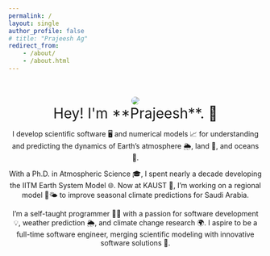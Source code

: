 ```yaml
---
permalink: /
layout: single
author_profile: false
# title: "Prajeesh Ag"
redirect_from:
    - /about/
    - /about.html
---
```



<div style="text-align: center; margin-top: 3rem;">

<!-- <img style="border-radius: 100%; max-height: 15rem;" src="https://github.com/tiangolo.png"> -->
<img style="border-radius: 100%; max-height: 15rem;" src="{{ '/assets/images/bio-photo.jpg' | relative_url }}">


<div style="font-size: 2em;" markdown="1">
Hey! I'm **Prajeesh**. 👋
</div>
<p>
I develop scientific software 🖥️ and numerical models 📈 for understanding and predicting the dynamics of Earth’s atmosphere 🌦️, land 🌱, and oceans 🌊.
</p>

<p>
With a Ph.D. in Atmospheric Science 🎓, I spent nearly a decade developing the IITM Earth System Model 🌐. Now at KAUST 🌴, I’m working on a regional model 🌊🌤️ to improve seasonal climate predictions for Saudi Arabia.
</p>

<p>
I’m a self-taught programmer 👨‍💻 with a passion for software development 💡, weather prediction 🌦️, and climate change research 🌍. I aspire to be a full-time software engineer, merging scientific modeling with innovative software solutions 🚀.
</p>

</div>